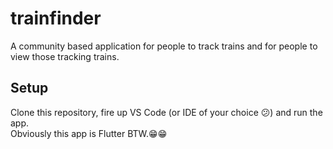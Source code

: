 # trainfinder

A community based application for people to track trains and for people to view those tracking trains. 

## Setup

Clone this repository, fire up VS Code (or IDE of your choice 😕) and run the app.  
Obviously this app is Flutter BTW.😁😁


  


